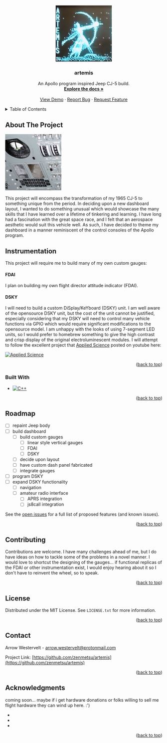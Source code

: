 
<!-- PROJECT LOGO -->
<br />
<div align="center">
  <a href="https://github.com/zenmetsu/artemis">
    <img src="images/artemis_logo.png" alt="Logo" width="180" height="180">
  </a>

<h3 align="center">artemis</h3>

  <p align="center">
    An Apollo program inspired Jeep CJ-5 build.
    <br />
    <a href="https://github.com/zenmetsu/artemis"><strong>Explore the docs »</strong></a>
    <br />
    <br />
    <a href="https://github.com/zenmetsu/artemis">View Demo</a>
    ·
    <a href="https://github.com/zenmetsu/artemis/issues">Report Bug</a>
    ·
    <a href="https://github.com/zenmetsu/artemis/issues">Request Feature</a>
  </p>
</div>



<!-- TABLE OF CONTENTS -->
<details>
  <summary>Table of Contents</summary>
  <ol>
    <li>
      <a href="#about-the-project">About The Project</a>
      <ul>
        <li><a href="#built-with">Built With</a></li>
      </ul>
    </li>
    <li><a href="#roadmap">Roadmap</a></li>
    <li><a href="#contributing">Contributing</a></li>
    <li><a href="#license">License</a></li>
    <li><a href="#contact">Contact</a></li>
    <li><a href="#acknowledgments">Acknowledgments</a></li>
  </ol>
</details>



<!-- ABOUT THE PROJECT -->
## About The Project
  <a href="https://github.com/zenmetsu/artemis">
    <img src="images/console01.jpg" alt="Logo" width="180" height="180">
  </a>

This project will encompass the transformation of my 1965 CJ-5 to something unique from the period.  In deciding upon a new dashboard layout, I wanted to do something unusual which would showcase the many skills that I have learned over a lifetime of tinkering and learning.  I have long had a fascination with the great space race, and I felt that an aerospace aesthetic would suit this vehicle well.  As such, I have decided to theme my dashboard in a manner reminiscent of the control consoles of the Apollo program.  

## Instrumentation
This project will require me to build many of my own custom gauges:  

#### FDAI
I plan on building my own flight director attitude indicator (FDAI).  

#### DSKY
I will need to build a custom DiSplay/KeYboard (DSKY) unit.  I am well aware of the opensource DSKY unit, but the cost of the unit cannot be justified, especially considering that my DSKY will need to control many vehicle functions via GPIO which would require significant modifications to the opensource model.  I am unhappy with the looks of using 7-segment LED units, so I would prefer to homebrew something to give the high contrast and crisp display of the original electroluminescent modules.  I will attempt to follow the excellent project that <a href="https://www.youtube.com/@AppliedScience">Applied Science</a> posted on youtube here:

[![Applied Science](https://img.youtube.com/vi/Z2o_Sp2-aBo/0.jpg)](https://www.youtube.com/watch?v=Z2o_Sp2-aBo)

<p align="right">(<a href="#readme-top">back to top</a>)</p>



### Built With

* [![C++][-C++]][-C++-url]

<p align="right">(<a href="#readme-top">back to top</a>)</p>

<!-- ROADMAP -->
## Roadmap

- [ ] repaint Jeep body
- [ ] build dashboard
    - [ ] build custom gauges
        - [ ] linear style vertical gauges
        - [ ] FDAI
        - [ ] DSKY
    - [ ] decide upon layout
    - [ ] have custom dash panel fabricated
    - [ ] integrate gauges
- [ ] program DSKY
- [ ] expand DSKY functionality
    - [ ] navigation
    - [ ] amateur radio interface
        - [ ] APRS integration
        - [ ] js8call integration

See the [open issues](https://github.com/zenmetsu/artemis/issues) for a full list of proposed features (and known issues).

<p align="right">(<a href="#readme-top">back to top</a>)</p>



<!-- CONTRIBUTING -->
## Contributing

Contributions are welcome.  I have many challenges ahead of me, but I do have ideas on how to tackle some of the problems in a novel manner.  I would love to shortcut the designing of the gauges... if functional replicas of the FDAI or other instrumentation exist, I would enjoy hearing about it so I don't have to reinvent the wheel, so to speak.

<p align="right">(<a href="#readme-top">back to top</a>)</p>



<!-- LICENSE -->
## License

Distributed under the MIT License. See `LICENSE.txt` for more information.

<p align="right">(<a href="#readme-top">back to top</a>)</p>



<!-- CONTACT -->
## Contact

Arrow Westervelt - arrow.westervelt@protonmail.com

Project Link: [https://github.com/zenmetsu/artemis](https://github.com/zenmetsu/artemis)

<p align="right">(<a href="#readme-top">back to top</a>)</p>



<!-- ACKNOWLEDGMENTS -->
## Acknowledgments

coming soon... maybe if i get hardware donations or folks willing to sell me flight hardware they can wind up here.  :')
* []()
* []()
* []()

<p align="right">(<a href="#readme-top">back to top</a>)</p>



<!-- MARKDOWN LINKS & IMAGES -->
<!-- https://www.markdownguide.org/basic-syntax/#reference-style-links -->
[contributors-shield]: https://img.shields.io/github/contributors/github_username/repo_name.svg?style=for-the-badge
[contributors-url]: https://github.com/github_username/repo_name/graphs/contributors
[forks-shield]: https://img.shields.io/github/forks/github_username/repo_name.svg?style=for-the-badge
[forks-url]: https://github.com/github_username/repo_name/network/members
[stars-shield]: https://img.shields.io/github/stars/github_username/repo_name.svg?style=for-the-badge
[stars-url]: https://github.com/github_username/repo_name/stargazers
[issues-shield]: https://img.shields.io/github/issues/github_username/repo_name.svg?style=for-the-badge
[issues-url]: https://github.com/github_username/repo_name/issues
[license-shield]: https://img.shields.io/github/license/github_username/repo_name.svg?style=for-the-badge
[license-url]: https://github.com/github_username/repo_name/blob/master/LICENSE.txt
[linkedin-shield]: https://img.shields.io/badge/-LinkedIn-black.svg?style=for-the-badge&logo=linkedin&colorB=555
[linkedin-url]: https://linkedin.com/in/linkedin_username
[product-screenshot]: images/screenshot.png
[Next.js]: https://img.shields.io/badge/next.js-000000?style=for-the-badge&logo=nextdotjs&logoColor=white
[Next-url]: https://nextjs.org/
[React.js]: https://img.shields.io/badge/React-20232A?style=for-the-badge&logo=react&logoColor=61DAFB
[React-url]: https://reactjs.org/
[Vue.js]: https://img.shields.io/badge/Vue.js-35495E?style=for-the-badge&logo=vuedotjs&logoColor=4FC08D
[Vue-url]: https://vuejs.org/
[Angular.io]: https://img.shields.io/badge/Angular-DD0031?style=for-the-badge&logo=angular&logoColor=white
[Angular-url]: https://angular.io/
[Svelte.dev]: https://img.shields.io/badge/Svelte-4A4A55?style=for-the-badge&logo=svelte&logoColor=FF3E00
[Svelte-url]: https://svelte.dev/
[Laravel.com]: https://img.shields.io/badge/Laravel-FF2D20?style=for-the-badge&logo=laravel&logoColor=white
[Laravel-url]: https://laravel.com
[Bootstrap.com]: https://img.shields.io/badge/Bootstrap-563D7C?style=for-the-badge&logo=bootstrap&logoColor=white
[Bootstrap-url]: https://getbootstrap.com
[-C++]: https://img.shields.io/badge/-c++-black?logo=c%2B%2B&style=social
[-C++-url]: https://isocpp.org
[JQuery.com]: https://img.shields.io/badge/jQuery-0769AD?style=for-the-badge&logo=jquery&logoColor=white
[JQuery-url]: https://jquery.com 
[AppSci]: https://yt3.ggpht.com/ytc/AMLnZu_Yqmn0KqBrnuOqNmBmuik57gD2n1T-TfxqAhNa=s176-c-k-c0x00ffffff-no-rj
[AppSci-url]: https://www.youtube.com/@AppliedScience
